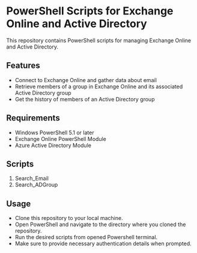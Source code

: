 # PowerShell Scripts for Exchange Online and Active Directory

This repository contains PowerShell scripts for managing Exchange Online and Active Directory.

## Features

- Connect to Exchange Online and gather data about email
- Retrieve members of a group in Exchange Online and its associated Active Directory group
- Get the history of members of an Active Directory group

## Requirements

- Windows PowerShell 5.1 or later
- Exchange Online PowerShell Module
- Azure Active Directory Module


## Scripts
1. Search_Email
2. Search_ADGroup

## Usage
- Clone this repository to your local machine.
- Open PowerShell and navigate to the directory where you cloned the repository.
- Run the desired scripts from opened Powershell terminal.
- Make sure to provide necessary authentication details when prompted.
